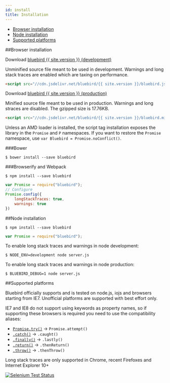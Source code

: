 ```yaml
---
id: install
title: Installation
---
```


- [Browser installation](#browser-installation)
- [Node installation](#node-installation)
- [Supported platforms](#supported-platforms)

##Browser installation

Download <a href="https://cdn.jsdelivr.net/bluebird/{{ site.version }}/bluebird.js">bluebird {{ site.version }} (development)</a>

Unminified source file meant to be used in development. Warnings and long stack traces are enabled which are taxing on performance.

```html
<script src="//cdn.jsdelivr.net/bluebird/{{ site.version }}/bluebird.js"></script>
```

Download <a href="https://cdn.jsdelivr.net/bluebird/{{ site.version }}/bluebird.min.js">bluebird {{ site.version }} (production)</a>

Minified source file meant to be used in production. Warnings and long straces are disabled. The gzipped size is 17.76KB.

```html
<script src="//cdn.jsdelivr.net/bluebird/{{ site.version }}/bluebird.min.js"></script>
```

Unless an AMD loader is installed, the script tag installation exposes the library in the `Promise` and `P` namespaces. If you want to restore the `Promise` namespace, use `var Bluebird = Promise.noConflict()`.

###Bower

```
$ bower install --save bluebird
```

###Browserify and Webpack

```
$ npm install --save bluebird
```

```js
var Promise = require("bluebird");
// Configure
Promise.config({
    longStackTraces: true,
    warnings: true
})
```

##Node installation

```
$ npm install --save bluebird
```

```js
var Promise = require("bluebird");
```

To enable long stack traces and warnings in node development:

```
$ NODE_ENV=development node server.js
```

To enable long stack traces and warnings in node production:

```
$ BLUEBIRD_DEBUG=1 node server.js
```


##Supported platforms

Bluebird officially supports and is tested on node.js, iojs and browsers starting from IE7. Unofficial platforms are supported with best effort only.

IE7 and IE8 do not support using keywords as property names, so if supporting these browsers is required you need to use the compatibility aliases:


- [`Promise.try()`](.) -> `Promise.attempt()`
- [`.catch()`](.) -> `.caught()`
- [`.finally()`](.) -> `.lastly()`
- [`.return()`](.) -> `.thenReturn()`
- [`.throw()`](.) -> `.thenThrow()`

Long stack traces are only supported in Chrome, recent Firefoxes and Internet Explorer 10+

[![Selenium Test Status](https://saucelabs.com/browser-matrix/petka_antonov.svg)](https://saucelabs.com/u/petka_antonov)
